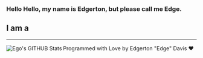 ### Hello Hello, my name is Edgerton, but please call me Edge. 

## I am a 

---
<img align="left" alt="Ego's GITHUB Stats" src="(https://github-readme-stats.vercel.app/api?username=egoinfinite$show_icons=true&hide_border=true&theme=tokyonight">


<!--- LOVE LETTER:START --->
Programmed with Love by Edgerton "Edge" Davis ❤️
<!--- LOVE LETTER:END --->
